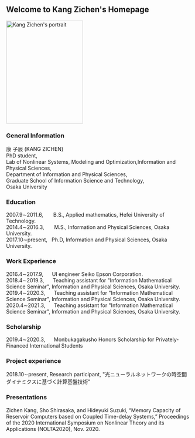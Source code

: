 ## Welcome to Kang Zichen's Homepage
<img src="https://user-images.githubusercontent.com/14539282/57233456-a12d1f80-7059-11e9-80ff-1cf9eac0a215.JPG" alt="Kang Zichen's portrait"  width="210" height="280" />

### General Information

康 子辰 (KANG ZICHEN)<br />
PhD student,<br/>
Lab of Nonlinear Systems, Modeling and Optimization,Information and Physical Sciences,<br />
Department of Information and Physical Sciences,<br />
Graduate School of Information Science and Technology,<br />
Osaka University

### Education
2007.9&sim;2011.6, &nbsp;&nbsp;&nbsp;&nbsp;&nbsp; B.S., Applied mathematics, Hefei University of Technology.<br />
2014.4&sim;2016.3, &nbsp;&nbsp;&nbsp;&nbsp;&nbsp; M.S., Information and Physical Sciences, Osaka University.<br />
2017.10&sim;present, &nbsp; Ph.D, Information and Physical Sciences, Osaka University.<br />

### Work Experience
2016.4&sim;2017.9, &nbsp;&nbsp;&nbsp;&nbsp; UI engineer Seiko Epson Corporation.<br />
2018.4&sim;2019.3, &nbsp;&nbsp;&nbsp;&nbsp; Teaching assistant for "Information Mathematical Science Seminar",  Information and Physical Sciences, Osaka University.<br />
2019.4&sim;2020.3, &nbsp;&nbsp;&nbsp;&nbsp; Teaching assistant for "Information Mathematical Science Seminar",  Information and Physical Sciences, Osaka University.<br />
2020.4&sim;2021.3, &nbsp;&nbsp;&nbsp;&nbsp; Teaching assistant for "Information Mathematical Science Seminar",  Information and Physical Sciences, Osaka University.<br />

### Scholarship
2019.4&sim;2020.3, &nbsp;&nbsp;&nbsp;&nbsp; Monbukagakusho Honors Scholarship for Privately-Financed International Students

### Project experience
2018.10&sim;present, Research participant, "光ニューラルネットワークの時空間ダイナミクスに基づく計算基盤技術"

### Presentations
Zichen Kang, Sho Shirasaka, and Hideyuki Suzuki, “Memory Capacity of Reservoir Computers based on Coupled Time-delay Systems,” Proceedings of the 2020 International Symposium on Nonlinear Theory and its Applications (NOLTA2020), Nov. 2020.
